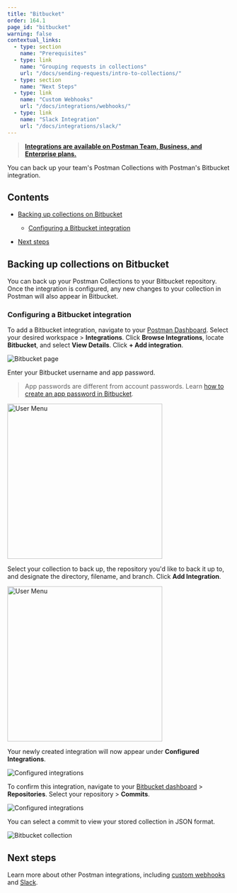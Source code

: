 ```yaml
---
title: "Bitbucket"
order: 164.1
page_id: "bitbucket"
warning: false
contextual_links:
  - type: section
    name: "Prerequisites"
  - type: link
    name: "Grouping requests in collections"
    url: "/docs/sending-requests/intro-to-collections/"
  - type: section
    name: "Next Steps"
  - type: link
    name: "Custom Webhooks"
    url: "/docs/integrations/webhooks/"
  - type: link
    name: "Slack Integration"
    url: "/docs/integrations/slack/"
---
```


> __[Integrations are available on Postman Team, Business, and Enterprise plans.](https://www.postman.com/pricing)__

You can back up your team's Postman Collections with Postman's Bitbucket integration.

## Contents

* [Backing up collections on Bitbucket](#backing-up-collections-on-bitbucket)

    * [Configuring a Bitbucket integration](#configuring-a-bitbucket-integration)

* [Next steps](#next-steps)

## Backing up collections on Bitbucket

You can back up your Postman Collections to your Bitbucket repository. Once the integration is configured, any new changes to your collection in Postman will also appear in Bitbucket.

### Configuring a Bitbucket integration

To add a Bitbucket integration, navigate to your [Postman Dashboard](https://go.postman.co/). Select your desired workspace > **Integrations**. Click **Browse Integrations**, locate **Bitbucket**, and select **View Details**. Click **+ Add integration**.

![Bitbucket page](https://assets.postman.com/postman-docs/bitbucket-postman-page.jpg)

Enter your Bitbucket username and app password.

> App passwords are different from account passwords. Learn [how to create an app password in Bitbucket](https://confluence.atlassian.com/bitbucket/app-passwords-828781300.html).

<img src="https://assets.postman.com/postman-docs/enter-username-and-password.jpg" width="350px" alt="User Menu"/>

Select your collection to back up, the repository you'd like to back it up to, and designate the directory, filename, and branch. Click **Add Integration**.

<img src="https://assets.postman.com/postman-docs/bitbucket-configuration.jpg" width="350px" alt="User Menu"/>

Your newly created integration will now appear under **Configured Integrations**.

![Configured integrations](https://assets.postman.com/postman-docs/configured-integrations.jpg)

To confirm this integration, navigate to your [Bitbucket dashboard](https://bitbucket.org/dashboard/overview) > **Repositories**. Select your repository > **Commits**.

![Configured integrations](https://assets.postman.com/postman-docs/bitbucket-commits.jpg)

You can select a commit to view your stored collection in JSON format.

![Bitbucket collection](https://assets.postman.com/postman-docs/bitbucket-collection.jpg)

## Next steps

Learn more about other Postman integrations, including [custom webhooks](/docs/integrations/webhooks/) and [Slack](/docs/integrations/slack/).
